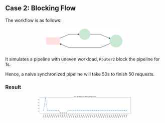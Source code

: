 ## Case 2: Blocking Flow

The workflow is as follows:

<p align="center">
<a href="https://gnes.ai">
<img src=".github/mermaid-diagram-20190926175311.svg" alt="workflow 2 in test" width=50%>
</a>
</p>

It simulates a pipeline with uneven workload, `Router2` block the pipeline for 1s.

Hence, a naive synchronized pipeline will take 50s to finish 50 requests.

### Result

<p align="center">
<a href="https://gnes.ai">
<img src=".github/data-rate-2.svg" alt="workflow 1 in test" width=60%>
</a>
</p>

